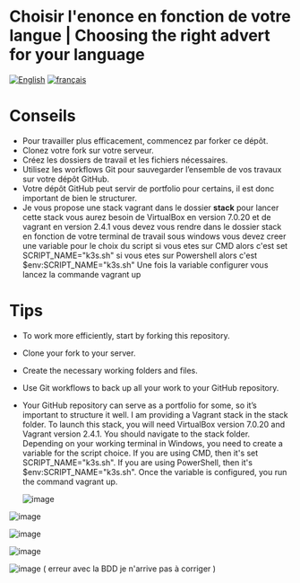 # Choisir l'enonce en fonction de votre langue | Choosing the right advert for your language

[![English](https://img.shields.io/badge/lang-en-red.svg)](https://github.com/ulrich-sun/projet-esgi/blob/main/enonce-en.md)
[![français](https://img.shields.io/badge/lang-fr-blue.svg)](https://github.com/ulrich-sun/projet-esgi/blob/main/enonce-fr.md)


# Conseils

- Pour travailler plus efficacement, commencez par forker ce dépôt.
- Clonez votre fork sur votre serveur.
- Créez les dossiers de travail et les fichiers nécessaires.
- Utilisez les workflows Git pour sauvegarder l’ensemble de vos travaux sur votre dépôt GitHub.
- Votre dépôt GitHub peut servir de portfolio pour certains, il est donc important de bien le structurer.
- Je vous propose une stack vagrant dans le dossier **stack**
    pour lancer cette stack vous aurez besoin de VirtualBox en version 7.0.20 et de vagrant en version 2.4.1
    vous devez vous rendre dans le dossier stack 
    en fonction de votre terminal de travail sous windows vous devez creer une variable pour le choix du script 
    si vous etes sur CMD alors c'est set SCRIPT_NAME="k3s.sh"
    si vous etes sur Powershell alors c'est $env:SCRIPT_NAME="k3s.sh"
    Une fois la variable configurer vous lancez la commande vagrant up

# Tips
- To work more efficiently, start by forking this repository.
- Clone your fork to your server.
- Create the necessary working folders and files.
- Use Git workflows to back up all your work to your GitHub repository.
- Your GitHub repository can serve as a portfolio for some, so it’s important to structure it well.
    I am providing a Vagrant stack in the stack folder. To launch this stack, you will need VirtualBox version 7.0.20 and Vagrant version 2.4.1. You should navigate to the stack folder. Depending on your working terminal in Windows, you need to create a variable for the script choice. If you are using CMD, then it's set SCRIPT_NAME="k3s.sh". If you are using PowerShell, then it's $env:SCRIPT_NAME="k3s.sh". Once the variable is configured, you run the command vagrant up.

  ![image](https://github.com/user-attachments/assets/967c32cd-0a65-4f80-a56b-fdd9eb21ae0f)
  
![image](https://github.com/user-attachments/assets/fb6c3131-1d41-4daf-91b5-534e6755f63f)


![image](https://github.com/user-attachments/assets/602596da-3b8c-47dc-a23a-d212812ac2fa)

![image](https://github.com/user-attachments/assets/4caa55c6-5a1e-4e12-98f3-27d5f2fea5de)

![image](https://github.com/user-attachments/assets/2f7aff0c-c6ba-4a51-b5f4-02046727b6ca)   ( erreur avec la BDD je n'arrive pas à corriger ) 


